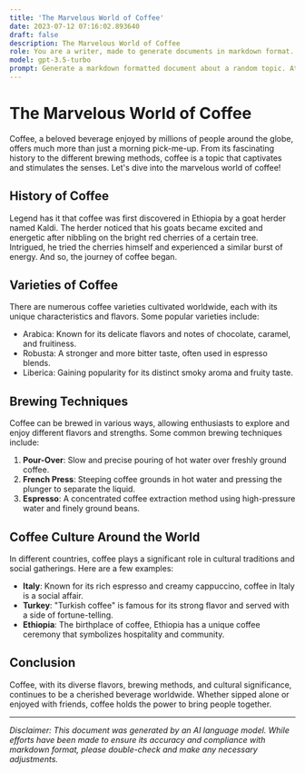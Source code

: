 ```yaml
---
title: 'The Marvelous World of Coffee'
date: 2023-07-12 07:16:02.893640
draft: false
description: The Marvelous World of Coffee
role: You are a writer, made to generate documents in markdown format. It is very important that all of the documents you generate are in valid markdown format.
model: gpt-3.5-turbo
prompt: Generate a markdown formatted document about a random topic. At the bottom, include a disclaimer explaining that the document was generated by you. The first line of the document should be the title. Make sure that the entire document is in proper markdown format, using a mix of various tags to make the document visually appealing.
---
```


# The Marvelous World of Coffee

Coffee, a beloved beverage enjoyed by millions of people around the globe, offers much more than just a morning pick-me-up. From its fascinating history to the different brewing methods, coffee is a topic that captivates and stimulates the senses. Let's dive into the marvelous world of coffee!

## History of Coffee

Legend has it that coffee was first discovered in Ethiopia by a goat herder named Kaldi. The herder noticed that his goats became excited and energetic after nibbling on the bright red cherries of a certain tree. Intrigued, he tried the cherries himself and experienced a similar burst of energy. And so, the journey of coffee began.

## Varieties of Coffee

There are numerous coffee varieties cultivated worldwide, each with its unique characteristics and flavors. Some popular varieties include:

- Arabica: Known for its delicate flavors and notes of chocolate, caramel, and fruitiness.
- Robusta: A stronger and more bitter taste, often used in espresso blends.
- Liberica: Gaining popularity for its distinct smoky aroma and fruity taste.

## Brewing Techniques

Coffee can be brewed in various ways, allowing enthusiasts to explore and enjoy different flavors and strengths. Some common brewing techniques include:

1. **Pour-Over**: Slow and precise pouring of hot water over freshly ground coffee.
2. **French Press**: Steeping coffee grounds in hot water and pressing the plunger to separate the liquid.
3. **Espresso**: A concentrated coffee extraction method using high-pressure water and finely ground beans.

## Coffee Culture Around the World

In different countries, coffee plays a significant role in cultural traditions and social gatherings. Here are a few examples:

- **Italy**: Known for its rich espresso and creamy cappuccino, coffee in Italy is a social affair.
- **Turkey**: "Turkish coffee" is famous for its strong flavor and served with a side of fortune-telling.
- **Ethiopia**: The birthplace of coffee, Ethiopia has a unique coffee ceremony that symbolizes hospitality and community.

## Conclusion

Coffee, with its diverse flavors, brewing methods, and cultural significance, continues to be a cherished beverage worldwide. Whether sipped alone or enjoyed with friends, coffee holds the power to bring people together.

---

*Disclaimer: This document was generated by an AI language model. While efforts have been made to ensure its accuracy and compliance with markdown format, please double-check and make any necessary adjustments.*